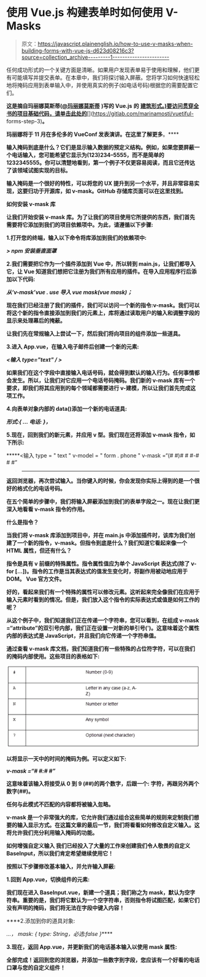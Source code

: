 # 使用 Vue.js 构建表单时如何使用 V-Masks

> 原文：<https://javascript.plainenglish.io/how-to-use-v-masks-when-building-forms-with-vue-js-d623d08216c3?source=collection_archive---------1----------------------->

任何成功形式的一个关键方面是清晰。如果用户发现表单易于使用和理解，他们更有可能填写并提交表单。在本章中，我们将探讨输入屏蔽。您将学习如何快速轻松地将掩码应用到表单输入中，并使用真实的例子(如电话号码)根据您的需要配置它们。

**这是摘自玛丽娜莫斯蒂(**[**@玛丽娜莫斯蒂**](https://twitter.com/marinamosti) **)写的 Vue.js** **的** [**建筑形式。)要访问贯穿全书的项目基础代码，请单击此处的**](https://www.packtpub.com/business-other/building-forms-with-vue-js?utm_source=Insertwebsite&utm_medium=referral&utm_campaign=Outreach_ExplorerBPR)[](https://gitlab.com/marinamosti/vuetiful- forms-step-3)****。****

**玛丽娜将于 11 月在多伦多的 VueConf 发表演讲。在这里了解更多[](https://vuetoronto.com/)**。****

****输入掩码到底是什么？它们是显示输入数据的预定义结构。例如，如果您要屏蔽一个电话输入，您可能希望它显示为(123)234–5555，而不是简单的 1232345555。你可以清楚地看到，第一个例子不仅更容易阅读，而且它还传达了该领域试图实现的目标。****

****输入掩码是一个很好的特性，可以将您的 UX 提升到另一个水平，并且非常容易实现，这要归功于开源库，如 v-mask。GitHub 存储库页面可以在这里找到。****

******如何安装 v-mask 库******

****让我们开始安装 v-mask 库。为了让我们的项目使用它所提供的东西，我们首先需要将它添加到我们的项目依赖项中。为此，请遵循以下步骤:****

****1.打开您的终端，输入以下命令将库添加到我们的依赖项中:****

*****> npm 安装垂直面罩*****

****2.我们需要把它作为一个插件添加到 Vue 中，所以转到 main.js，让我们都导入它，让 Vue 知道我们想把它注册为我们所有应用的插件。在导入应用程序行后添加以下代码:****

*****从‘v-mask’vue . use 导入 vue mask(vue mask)；*****

****现在我们已经注册了我们的插件，我们可以访问一个新的指令:v-mask。我们可以将这个新的指令直接添加到我们的元素上，库将通过读取用户的输入和调整字段的显示来处理幕后的掩蔽。****

****让我们先在常规输入上尝试一下，然后我们将向项目的组件添加一些道具。****

****3.进入 App.vue，在输入电子邮件后创建一个新的元素:****

*****<输入 type="text" / >*****

****如果我们在这个字段中直接输入电话号码，就会得到默认的输入行为。任何事情都会发生。所以，让我们对它应用一个电话号码掩码。我们新的 v-mask 库有一个要求，即我们将其应用到的每个领域都需要进行 v-建模，所以让我们首先完成这项工作。****

****4.向表单对象内部的 data()添加一个新的电话道具:****

*****形式:{
…
电话:
}，*****

****5.现在，回到我们的新元素，并应用 v 型。我们现在还将添加 v-mask 指令，如下所示:****

*****<输入 type = " text "
v-model = " form . phone " v-mask =“(# #)# # #-# # #”
>*****

****返回浏览器，再次尝试输入。当你键入的时候，你会发现你实际上得到的是一个很好的格式化的电话号码。****

****在五个简单的步骤中，我们将输入屏蔽添加到我们的表单字段之一。现在让我们更深入地看看 v-mask 指令的作用。****

******什么是指令？******

****当我们将 v-mask 库添加到项目中，并在 main.js 中添加插件时，该库为我们创建了一个新的指令，v-mask。但指令到底是什么？我们知道它看起来像一个 HTML 属性，但还有什么？****

****指令是具有 v 前缀的特殊属性。指令属性值应为单个 JavaScript 表达式(除了 v-for […])。指令的工作是当其表达式的值发生变化时，将副作用被动地应用于 DOM。
Vue 官方文件。****

****好的，看起来我们有一个特殊的属性可以修改元素。这听起来完全像我们在应用于输入元素时看到的情况。但是，我们放入这个指令的实际表达式或值是如何工作的呢？****

****从这个例子中，我们知道我们正在传递一个字符串，您可以看到，在组成 v-mask =“attribute”的双引号内部，我们正在设置一对新的单引号(')。这意味着这个属性内部的表达式是 JavaScript，并且我们向它传递一个字符串值。****

****通过查看 v-mask 库文档，我们知道我们有一些特殊的占位符字符，可以在我们的掩码内部使用。这些项目的表格如下:****

****![](img/8e2c7733c7894ad6b57bc26de57e685c.png)****

****以将显示一天中的时间的掩码为例。可以定义如下:****

*****v-mask =“# #:# #”*****

****这意味着该输入将接受从 0 到 9 (##)的两个数字，后跟一个:
字符，再跟另外两个数字(##)。****

****任何与此模式不匹配的内容都将被输入忽略。****

****v-mask 是一个非常强大的库，它允许我们通过组合这些简单的规则来定制我们想要的输入显示方式。在这篇文章的最后一节，我们将看看如何修改自定义输入。这将允许我们充分利用输入掩码的功能。****

******如何增强自定义输入**
我们已经投入了大量的工作来创建我们令人敬畏的自定义 BaseInput，所以我们肯定希望继续使用它！****

****按照以下步骤修改基本输入，并允许输入屏蔽:****

****1.回到 App.vue，切换<baseinput>组件的元素:</baseinput>****

*****<base input label = " Telephone "
type = " text "
v-model = " form . Telephone "
/>*****

****我们现在进入 BaseInput.vue，新建一个道具；我们称之为 mask，默认为空字符串。重要的是，我们将它默认为一个空字符串，否则指令将试图匹配，如果它们没有声明的掩码，我们将无法在字段中键入内容！****

****2.添加到你的道具对象:

*…，
mask: {
type: String，必选:false
}*****

****3.现在，返回 App.vue，并更新我们的电话基本输入以使用 mask 属性:****

*****<base input label = " Telephone " type = " text "
v-model = " form . Telephone "
:mask = " '(# # #)# # #-# # # # ' "
/>*****

****全部完成！返回到您的浏览器，并添加一些数字到字段，您应该有一个好看的电话口罩与您的自定义组件！****